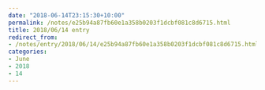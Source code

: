 ```yaml
---
date: "2018-06-14T23:15:30+10:00"
permalink: /notes/e25b94a87fb60e1a358b0203f1dcbf081c8d6715.html
title: 2018/06/14 entry
redirect_from:
- /notes/entry/2018/06/14/e25b94a87fb60e1a358b0203f1dcbf081c8d6715.html
categories:
- June
- 2018
- 14
---
```

